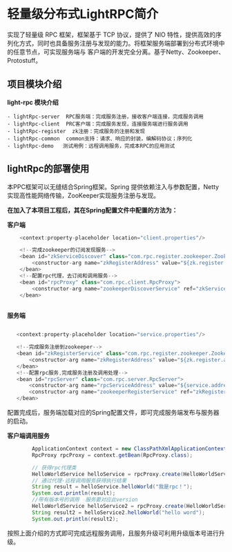 # 轻量级分布式LightRPC简介

实现了轻量级 RPC 框架，框架基于 TCP 协议，提供了 NIO 特性，提供高效的序列化方式，同时也具备服务注册与发现的能力。将框架服务端部署到分布式环境中的任意节点，可实现服务端与
客户端的开发完全分离。基于Netty、Zookeeper、Protostuff。

## 项目模块介绍

  **light-rpc 模块介绍**
  
    - lightRpc-server  RPC服务端：完成服务注册，接收客户端连接，完成服务调用
    - lightRpc-client  PRC客户端：完成服务发现，连接服务端进行服务调用
    - lightRpc-register  zk注册：完成服务的注册和发现
    - lightRpc-common  common支持：请求、响应的封装，编解码协议；序列化
    - lightRpc-demo   测试用例：远程调用服务，完成本RPC的应用测试

## lightRpc的部署使用

本PPC框架可以无缝结合Spring框架。Spring 提供依赖注入与参数配置，Netty实现高性能网络传输，ZooKeeper实现服务注册与发现。

**在加入了本项目工程后，其在Spring配置文件中配置的方法为：**

 **客户端** 
```java
    <context:property-placeholder location="client.properties"/>

    <!--完成zookeeper的订阅发现服务-->
    <bean id="zkServiceDiscover" class="com.rpc.register.zookeeper.ZookeeperDiscoverService">
        <constructor-arg name="zkRegisterAddress" value="${zk.register.address}"/>
    </bean>
    <!--配置rpc代理，去订阅和调用服务-->
    <bean id="rpcProxy" class="com.rpc.client.RpcProxy">
        <constructor-arg name="zookeeperDiscoverService" ref="zkServiceDiscover"/>
    </bean>
    
```
 **服务端** 
 ```java

    <context:property-placeholder location="service.properties"/>

    <!--完成服务注册到zookeeper-->
    <bean id="zkRegisterService" class="com.rpc.register.zookeeper.ZookeeperRegisterService">
        <constructor-arg name="zkRegisterAddress" value="${zk.register.address}"/>
    </bean>
    <!--配置rpc服务,完成服务注册及调用处理-->
    <bean id="rpcServer" class="com.rpc.server.RpcServer">
        <constructor-arg name="rpcServiceAddress" value="${service.address}"/>
        <constructor-arg name="zookeeperRegisterService" ref="zkRegisterService"/>
    </bean>
```

配置完成后，服务端加载对应的Spring配置文件，即可完成服务端发布与服务器的启动。

**客户端调用服务** 

```java
        ApplicationContext context = new ClassPathXmlApplicationContext("spring-client.xml");
        RpcProxy rpcProxy = context.getBean(RpcProxy.class);

        // 获得rpc代理类
        HelloWorldService helloService = rpcProxy.create(HelloWorldService.class);
        // 通过代理-远程调用服务获得执行结果
        String result = helloService.helloWorld("我是rpc！");
        System.out.println(result);
        //带有版本号的调用  服务要对应此version
        HelloWorldService helloService2 = rpcProxy.create(HelloWorldService.class, "sample.hello2");
        String result2 = helloService2.helloWorld("hello word");
        System.out.println(result2);
```

按照上面介绍的方式即可完成远程服务调用，且服务升级可利用升级版本号进行升级。

